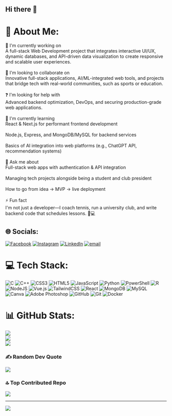 ## Hi there 👋

# 💫 About Me:
🎯 I'm currently working on<br>A full-stack Web Development project that integrates interactive UI/UX, dynamic databases, and API-driven data visualization to create responsive and scalable user experiences.<br><br>🤝 I'm looking to collaborate on<br>Innovative full-stack applications, AI/ML-integrated web tools, and projects that bridge tech with real-world communities, such as sports or education.<br><br>❓ I'm looking for help with<br>Advanced backend optimization, DevOps, and securing production-grade web applications.<br><br>🌱 I'm currently learning<br>React & Next.js for performant frontend development<br><br>Node.js, Express, and MongoDB/MySQL for backend services<br><br>Basics of AI integration into web platforms (e.g., ChatGPT API, recommendation systems)<br><br>💬 Ask me about<br>Full-stack web apps with authentication & API integration<br><br>Managing tech projects alongside being a student and club president<br><br>How to go from idea → MVP → live deployment<br><br>⚡ Fun fact<br>I'm not just a developer—I coach tennis, run a university club, and write backend code that schedules lessons. 🎾💻


## 🌐 Socials:
[![Facebook](https://img.shields.io/badge/Facebook-%231877F2.svg?logo=Facebook&logoColor=white)](https://facebook.com/AgrimSharmaaa) [![Instagram](https://img.shields.io/badge/Instagram-%23E4405F.svg?logo=Instagram&logoColor=white)](https://instagram.com/agrim_sharmaaa) [![LinkedIn](https://img.shields.io/badge/LinkedIn-%230077B5.svg?logo=linkedin&logoColor=white)](https://linkedin.com/in/agrim-sharma-821788302) [![email](https://img.shields.io/badge/Email-D14836?logo=gmail&logoColor=white)](mailto:agrimsh22@gmail.com) 

# 💻 Tech Stack:
![C](https://img.shields.io/badge/c-%2300599C.svg?style=for-the-badge&logo=c&logoColor=white) ![C++](https://img.shields.io/badge/c++-%2300599C.svg?style=for-the-badge&logo=c%2B%2B&logoColor=white) ![CSS3](https://img.shields.io/badge/css3-%231572B6.svg?style=for-the-badge&logo=css3&logoColor=white) ![HTML5](https://img.shields.io/badge/html5-%23E34F26.svg?style=for-the-badge&logo=html5&logoColor=white) ![JavaScript](https://img.shields.io/badge/javascript-%23323330.svg?style=for-the-badge&logo=javascript&logoColor=%23F7DF1E) ![Python](https://img.shields.io/badge/python-3670A0?style=for-the-badge&logo=python&logoColor=ffdd54) ![PowerShell](https://img.shields.io/badge/PowerShell-%235391FE.svg?style=for-the-badge&logo=powershell&logoColor=white) ![R](https://img.shields.io/badge/r-%23276DC3.svg?style=for-the-badge&logo=r&logoColor=white) ![NodeJS](https://img.shields.io/badge/node.js-6DA55F?style=for-the-badge&logo=node.js&logoColor=white) ![Vue.js](https://img.shields.io/badge/vue.js-%2335495e.svg?style=for-the-badge&logo=vuedotjs&logoColor=%234FC08D) ![TailwindCSS](https://img.shields.io/badge/tailwindcss-%2338B2AC.svg?style=for-the-badge&logo=tailwind-css&logoColor=white) ![React](https://img.shields.io/badge/react-%2320232a.svg?style=for-the-badge&logo=react&logoColor=%2361DAFB) ![MongoDB](https://img.shields.io/badge/MongoDB-%234ea94b.svg?style=for-the-badge&logo=mongodb&logoColor=white) ![MySQL](https://img.shields.io/badge/mysql-4479A1.svg?style=for-the-badge&logo=mysql&logoColor=white) ![Canva](https://img.shields.io/badge/Canva-%2300C4CC.svg?style=for-the-badge&logo=Canva&logoColor=white) ![Adobe Photoshop](https://img.shields.io/badge/adobe%20photoshop-%2331A8FF.svg?style=for-the-badge&logo=adobe%20photoshop&logoColor=white) ![GitHub](https://img.shields.io/badge/github-%23121011.svg?style=for-the-badge&logo=github&logoColor=white) ![Git](https://img.shields.io/badge/git-%23F05033.svg?style=for-the-badge&logo=git&logoColor=white) ![Docker](https://img.shields.io/badge/docker-%230db7ed.svg?style=for-the-badge&logo=docker&logoColor=white)
# 📊 GitHub Stats:
![](https://github-readme-stats.vercel.app/api?username=Agrim1305&theme=dark&hide_border=false&include_all_commits=true&count_private=true)<br/>
![](https://nirzak-streak-stats.vercel.app/?user=Agrim1305&theme=dark&hide_border=false)<br/>
![](https://github-readme-stats.vercel.app/api/top-langs/?username=Agrim1305&theme=dark&hide_border=false&include_all_commits=true&count_private=true&layout=compact)

### ✍️ Random Dev Quote
![](https://quotes-github-readme.vercel.app/api?type=horizontal&theme=radical)

### 🔝 Top Contributed Repo
![](https://github-contributor-stats.vercel.app/api?username=Agrim1305&limit=5&theme=dark&combine_all_yearly_contributions=true)

---
[![](https://visitcount.itsvg.in/api?id=Agrim1305&icon=0&color=0)](https://visitcount.itsvg.in)

<!-- Proudly created with GPRM ( https://gprm.itsvg.in ) -->
<!--
**Agrim1305/Agrim1305** is a ✨ _special_ ✨ repository because its `README.md` (this file) appears on your GitHub profile.

Here are some ideas to get you started:

- 🔭 I’m currently working on ...
- 🌱 I’m currently learning ...
- 👯 I’m looking to collaborate on ...
- 🤔 I’m looking for help with ...
- 💬 Ask me about ...
- 📫 How to reach me: ...
- 😄 Pronouns: ...
- ⚡ Fun fact: ...
-->
